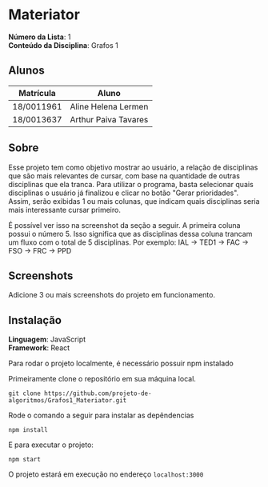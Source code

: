 # Materiator

**Número da Lista**: 1<br>
**Conteúdo da Disciplina**: Grafos 1<br>

## Alunos

| Matrícula  | Aluno                |
| ---------- | -------------------- |
| 18/0011961 | Aline Helena Lermen  |
| 18/0013637 | Arthur Paiva Tavares |

## Sobre

Esse projeto tem como objetivo mostrar ao usuário, a relação de disciplinas que são mais relevantes de cursar, com base na quantidade de outras disciplinas que ela tranca. 
Para utilizar o programa, basta selecionar quais disciplinas o usuário já finalizou e clicar no botão "Gerar prioridades". Assim, serão exibidas 1 ou mais colunas, que indicam quais disciplinas seria mais interessante cursar primeiro.

É possível ver isso na screenshot da seção a seguir.
A primeira coluna possui o número 5. Isso significa que as disciplinas dessa coluna trancam um fluxo com o total de 5 disciplinas. Por exemplo: IAL -> TED1 -> FAC -> FSO -> FRC -> PPD

## Screenshots

Adicione 3 ou mais screenshots do projeto em funcionamento.

## Instalação

**Linguagem**: JavaScript<br>
**Framework**: React<br>

Para rodar o projeto localmente, é necessário possuir npm instalado

Primeiramente clone o repositório em sua máquina local.

```
git clone https://github.com/projeto-de-algoritmos/Grafos1_Materiator.git
```

Rode o comando a seguir para instalar as depêndencias

```
npm install
```

E para executar o projeto:

```
npm start
```

O projeto estará em execução no endereço `localhost:3000`

